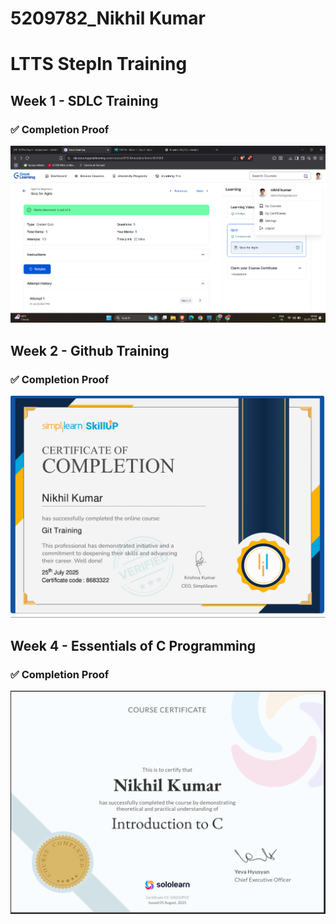 # 5209782_Nikhil Kumar

# LTTS StepIn Training 

## Week 1 - SDLC Training

### ✅ Completion Proof

![SDLC Training Screenshot](https://github.com/Nikhil2374/5209782_Nikhil-Kumar/blob/main/SDLC/SDLC_Completion_Proof.png)

## Week 2 - Github Training

### ✅ Completion Proof
![Git Training Screenshot](https://github.com/Nikhil2374/5209782_Nikhil-Kumar/blob/main/GIT/Git%20Certificate%20Simplilearn%20ss.png)

## Week 4 - Essentials of C Programming

### ✅ Completion Proof
![C Training Screenshot](https://github.com/Nikhil2374/5209782_Nikhil-Kumar/blob/main/C/Screenshot%202025-08-05%20230025.png)
